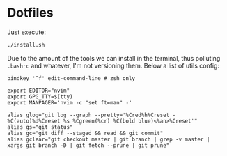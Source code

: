 # Dotfiles

Just execute:
```bash
./install.sh
```

Due to the amount of the tools we can install in the terminal, thus polluting `.bashrc` and whatever, I'm not versioning them. Below a list of utils config:
```
bindkey '^f' edit-command-line # zsh only

export EDITOR="nvim"
export GPG_TTY=$(tty)
export MANPAGER='nvim -c "set ft=man" -'

alias glog="git log --graph --pretty='%Cred%h%Creset -%C(auto)%d%Creset %s %Cgreen(%cr) %C(bold blue)<%an>%Creset'"
alias gs="git status"
alias gc="git diff --staged && read && git commit"
alias gclear="git checkout master | git branch | grep -v master | xargs git branch -D | git fetch --prune | git prune"
```
